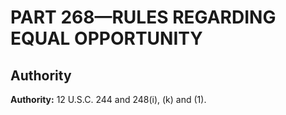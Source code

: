 # PART 268—RULES REGARDING EQUAL OPPORTUNITY


## Authority

**Authority:** 12 U.S.C. 244 and 248(i), (k) and (1). 


